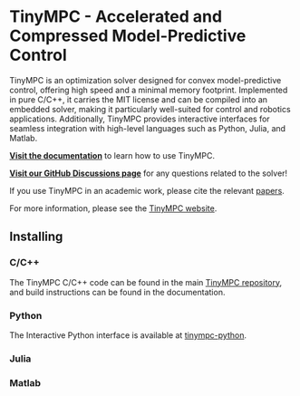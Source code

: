 # TinyMPC - Accelerated and Compressed Model-Predictive Control

TinyMPC is an optimization solver designed for convex model-predictive control, 
offering high speed and a minimal memory footprint. 
Implemented in pure C/C++, it carries the MIT license and can be compiled into an embedded solver,
making it particularly well-suited for control and robotics applications. 
Additionally, TinyMPC provides interactive interfaces for seamless integration with high-level languages such as Python, Julia, and Matlab.

[**Visit the documentation**](https://tinympc.org/docs/) to learn how to use TinyMPC.

[**Visit our GitHub Discussions page**](https://github.com/TinyMPC/discussions) for any questions related to the solver!

If you use TinyMPC in an academic work, please cite the relevant [papers](https://tinympc.org/docs/citing/).

For more information, please see the [TinyMPC website](https://tinympc.org).

## Installing

### C/C++

The TinyMPC C/C++ code can be found in the main [TinyMPC repository](https://github.com/TinyMPC/TinyMPC), and build instructions
can be found in the documentation.

### Python

The Interactive Python interface is available at [tinympc-python](https://github.com/TinyMPC/tinympc-python).

### Julia

### Matlab
